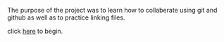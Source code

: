 The purpose of the project was to learn how to collaberate using git and github as well as to practice linking files.






click [here](start-adventure.md) to begin.
